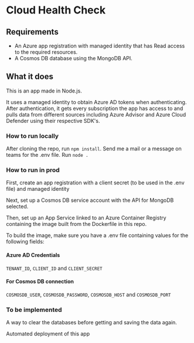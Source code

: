 # Cloud Health Check

## Requirements
- An Azure app registration with managed identity that has Read access to the required resources.
- A Cosmos DB database using the MongoDB API.

## What it does

This is an app made in Node.js.

It uses a managed identity to obtain Azure AD tokens when authenticating.
After authentication, it gets every subscription the app has access to and pulls data from different sources including Azure Advisor and Azure Cloud Defender using their respective SDK's.

### How to run locally

After cloning the repo, run `npm install`.
Send me a mail or a message on teams for the .env file.
Run `node .`

### How to run in prod

First, create an app registration with a client secret (to be used in the .env file) and managed identity 

Next, set up a Cosmos DB service account with the API for MongoDB selected.

Then, set up an App Service linked to an Azure Container Registry containing the image built from the Dockerfile in this repo.

To build the image, make sure you have a .env file containing values for the following fields:

#### Azure AD Credentials
`TENANT_ID`, `CLIENT_ID` and `CLIENT_SECRET`

#### For Cosmos DB connection
`COSMOSDB_USER`, `COSMOSDB_PASSWORD`, `COSMOSDB_HOST` and `COSMOSDB_PORT`

### To be implemented
A way to clear the databases before getting and saving the data again.

Automated deployment of this app
